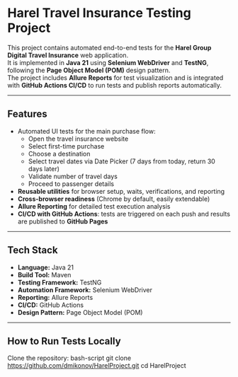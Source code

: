 # Harel Travel Insurance Testing Project

This project contains automated end-to-end tests for the **Harel Group Digital Travel Insurance** web application.  
It is implemented in **Java 21** using **Selenium WebDriver** and **TestNG**, following the **Page Object Model (POM)** design pattern.  
The project includes **Allure Reports** for test visualization and is integrated with **GitHub Actions CI/CD** to run tests and publish reports automatically.

---
## Features
- Automated UI tests for the main purchase flow:
  - Open the travel insurance website
  - Select first-time purchase
  - Choose a destination
  - Select travel dates via Date Picker (7 days from today, return 30 days later)
  - Validate number of travel days
  - Proceed to passenger details
- **Reusable utilities** for browser setup, waits, verifications, and reporting
- **Cross-browser readiness** (Chrome by default, easily extendable)
- **Allure Reporting** for detailed test execution analysis
- **CI/CD with GitHub Actions**: tests are triggered on each push and results are published to **GitHub Pages**

---

## Tech Stack
- **Language:** Java 21  
- **Build Tool:** Maven  
- **Testing Framework:** TestNG  
- **Automation Framework:** Selenium WebDriver  
- **Reporting:** Allure Reports  
- **CI/CD:** GitHub Actions  
- **Design Pattern:** Page Object Model (POM)

---

## How to Run Tests Locally
Clone the repository:
  bash-script
   git clone https://github.com/dmikonov/HarelProject.git
   cd HarelProject
